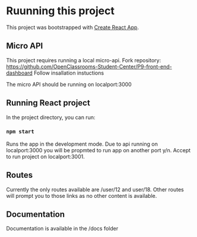 # Ruunning this project

This project was bootstrapped with [Create React App](https://github.com/facebook/create-react-app).

## Micro API

This project requires running a local micro-api.
Fork repository: https://github.com/OpenClassrooms-Student-Center/P9-front-end-dashboard
Follow insallation instuctions

The micro API should be running on localport:3000

## Running React project

In the project directory, you can run:

### `npm start`

Runs the app in the development mode.
Due to api running on localport:3000 you will be propmted to run app on another port y/n. 
Accept to run project on localport:3001.

## Routes

Currently the only routes available are /user/12 and user/18.
Other routes will prompt you to those links as no other content is available.

## Documentation

Documentation is available in the /docs folder
